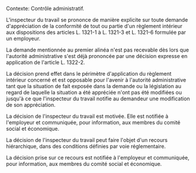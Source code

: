 Contexte: Contrôle administratif.

L'inspecteur du travail se prononce de manière explicite sur toute demande d'appréciation de la conformité de tout ou partie d'un règlement intérieur aux dispositions des articles L. 1321-1 à L. 1321-3 et L. 1321-6 formulée par un employeur.

La demande mentionnée au premier alinéa n'est pas recevable dès lors que l'autorité administrative s'est déjà prononcée par une décision expresse en application de l'article L. 1322-2.

La décision prend effet dans le périmètre d'application du règlement intérieur concerné et est opposable pour l'avenir à l'autorité administrative tant que la situation de fait exposée dans la demande ou la législation au regard de laquelle la situation a été appréciée n'ont pas été modifiées ou jusqu'à ce que l'inspecteur du travail notifie au demandeur une modification de son appréciation.

La décision de l'inspecteur du travail est motivée. Elle est notifiée à l'employeur et communiquée, pour information, aux membres du comité social et économique.

La décision de l'inspecteur du travail peut faire l'objet d'un recours hiérarchique, dans des conditions définies par voie réglementaire.

La décision prise sur ce recours est notifiée à l'employeur et communiquée, pour information, aux membres du comité social et économique.